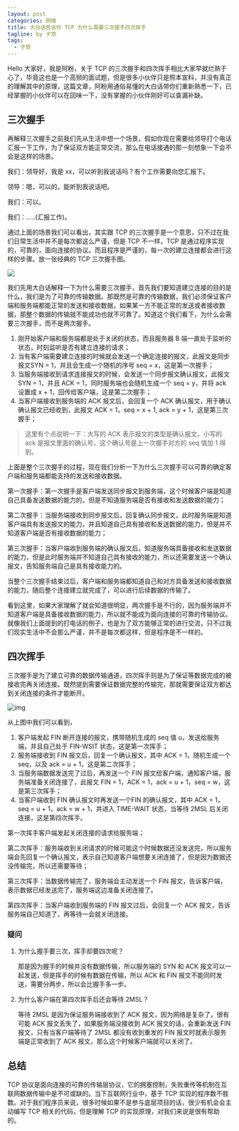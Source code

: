 ```yaml
---
layout: post
categories: 网络
title: 大白话告诉你 TCP 为什么需要三次握手四次挥手
tagline: by 子悠
tags: 
  - 子悠
---
```


Hello 大家好，我是阿粉，关于 TCP 的三次握手和四次挥手相比大家早就烂熟于心了，毕竟这也是一个高频的面试题，但是很多小伙伴只是照本宣科，并没有真正的理解其中的原理，这篇文章，阿粉用通俗易懂的大白话带你们重新熟悉一下，已经掌握的小伙伴可以在回味一下，没有掌握的小伙伴刚好可以查漏补缺。

## 三次握手

再解释三次握手之前我们先从生活中想一个场景，假如你现在需要给领导打个电话汇报一下工作，为了保证双方能正常交流，那么在电话接通的那一刻想象一下会不会是这样的场景。

我们：领导好，我是 xx，可以听到我说话吗？有个工作需要向您汇报下。

领导：嗯，可以的，能听到我说话吧。

我们：可以。

我们：.....(汇报工作)。

通过上面的场景我们可以看出，其实跟 TCP 的三次握手是一个意思，只不过在我们日常生活中并不是每次都这么严谨，但是 TCP 不一样，TCP 是通过程序实现的，可靠的，面向连接的协议。而且程序是严谨的，每一次的建立连接都会进行这样的步骤。放一张经典的 TCP 三次握手图。

![](http://www.justdojava.com/assets/images/2019/java/image_ziyou/2021/0328/1.png)

我们先用大白话解释一下为什么需要三次握手，首先我们要知道建立连接的目的是什么，我们是为了可靠的传输数据。那既然是可靠的传输数据，我们必须保证客户端和服务端都能正常的发送和接收数据，如果某一方不能正常的发送或者接收数据，那整个数据的传输就不能成功也就不可靠了。知道这个我们看下，为什么会需要三次握手，而不是两次握手。

1. 刚开始客户端和服务端都是处于关闭的状态，而且服务器 B 端一直处于监听的状态，时刻监听是否有建立连接的请求；
2. 当有客户端需要建立连接的时候就会发送一个确定连接的报文，此报文是同步报文SYN = 1，并且会生成一个随机的序号 seq = x，这是第一次握手；
3. 当服务端接收到请求连接报文的时候，会发送一个同步报文确认报文，此报文 SYN = 1，并且 ACK = 1，同时服务端也会随机生成一个 seq = y，并将 ack 设置成 x + 1，回传给客户端，这是第二次握手；
4. 当客户端接收到服务端的 ACK 报文后，会回复一个 ACK 确认报文，用于确认确认报文已经收到，此报文 ACK = 1，seq = x + 1, ack = y + 1，这是第三次握手；

> 这里有个点说明一下：大写的 ACK 表示报文的类型是确认报文，小写的 ack 是报文里面的确认号，这个确认号是上一次握手对方的 seq 值加 1 得到。

上面是整个三次握手的过程，现在我们分析一下为什么三次握手可以可靠的确定客户端和服务端都能支持的发送和接收数据。

第一次握手：第一次握手是客户端发送同步报文到服务端，这个时候客户端是知道自己具备发送数据的能力的，但是不知道服务端是否有接收和发送数据的能力；

第二次握手：当服务端接收到同步报文后，回复确认同步报文，此时服务端是知道客户端具有发送报文的能力，并且知道自己具有接收和发送数据的能力，但是并不知道客户端是否有接收数据的能力；

第三次握手：当客户端收到服务端的确认报文后，知道服务端具备接收和发送数据的能力，但是此时服务端并不知道自己具有接收的能力，所以还需要发送一个确认报文，告知服务端自己是具有接收能力的。

当整个三次握手结束过后，客户端和服务端都知道自己和对方具备发送和接收数据的能力，随后整个连接建立就完成了，可以进行后续数据的传输了。

看到这里，如果大家理解了就会知道很明显，两次握手是不行的，因为服务端并不知道客户端是具备接收数据的能力，所以就不能成为面向连接的可靠的传输协议。就像我们上面提到的打电话的例子，也是为了双方能够正常的进行交流，只不过我们现实生活中不会那么严谨，并不是每次都这样，但是程序是不一样的。

## 四次挥手

三次握手是为了建立可靠的数据传输通道，四次挥手则是为了保证等数据完成的被接收完再关闭连接。既然提到需要保证数据完整的传输完，那就需要保证双方都达到关闭连接的条件才能断开。

![img](http://www.justdojava.com/assets/images/2019/java/image_ziyou/2021/0328/2.png)

从上图中我们可以看到，

1. 客户端发起 FIN 断开连接的报文，携带随机生成的 seq 值 u，发送给服务端，并且自己处于 FIN-WSIT 状态，这是第一次挥手；
2. 服务端接收到 FIN 报文后，回复一个确认报文，其中 ACK = 1，随机生成一个 seq，以及 ack = u + 1，这是第二次挥手；
3. 当服务端数据发送完了过后，再发送一个 FIN 报文给客户端，通知客户端，服务端准备关闭连接了，此报文 FIN = 1，ACK = 1，ack = u + 1，seq = w，这是第三次挥手；
4. 当客户端收到 FIN 确认报文时再发送一个FIN 的确认报文，其中 ACK = 1，seq = u + 1，ack = w + 1，并进入 TIME-WAIT 状态，当等待 2MSL 后关闭连接，这是第四次挥手。

第一次挥手客户端发起关闭连接的请求给服务端；

第二次挥手：服务端收到关闭请求的时候可能这个时候数据还没发送完，所以服务端会先回复一个确认报文，表示自己知道客户端想要关闭连接了，但是因为数据还没传输完，所以还需要等待；

第三次挥手：当数据传输完了，服务端会主动发送一个 FIN 报文，告诉客户端，表示数据已经发送完了，服务端这边准备关闭连接了。

第四次挥手：当客户端收到服务端的 FIN 报文过后，会回复一个 ACK 报文，告诉服务端自己知道了，再等待一会就关闭连接。

### 疑问

1. 为什么握手要三次，挥手却要四次呢？

   那是因为握手的时候并没有数据传输，所以服务端的 SYN 和 ACK 报文可以一起发送，但是挥手的时候有数据在传输，所以 ACK 和 FIN 报文不能同时发送，需要分两步，所以会比握手多一步。

2. 为什么客户端在第四次挥手后还会等待 2MSL？

   等待 2MSL 是因为保证服务端接收到了 ACK 报文，因为网络是复杂了，很有可能 ACK 报文丢失了，如果服务端没接收到 ACK 报文的话，会重新发送 FIN 报文，只有当客户端等待了 2MSL 都没有收到重发的 FIN 报文时就表示服务端是正常收到了 ACK 报文，那么这个时候客户端就可以关闭了。

## 总结

TCP 协议是面向连接的可靠的传输层协议，它的拥塞控制，失败重传等机制在互联网数据传输中是不可或缺的。当下互联网行业中，基于 TCP 实现的程序数不胜数。对于我们程序员来说，很多时候如果不是参与底层项目的话，很少有机会会主动编写 TCP 相关的代码，但是理解 TCP 的实现原理，对我们来说是很有帮助的。
